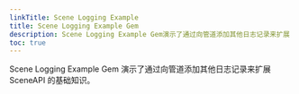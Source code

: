 ```yaml
---
linkTitle: Scene Logging Example
title: Scene Logging Example Gem
description: Scene Logging Example Gem演示了通过向管道添加其他日志记录来扩展 Open 3D Engine （O3DE） SceneAPI 的基础知识。
toc: true
---
```


Scene Logging Example Gem 演示了通过向管道添加其他日志记录来扩展 SceneAPI 的基础知识。
